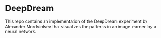 # DeepDream

This repo contains an implementation of the DeepDream experiment by Alexander Mordvintsev that visualizes the patterns in an image learned by a neural network.
